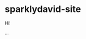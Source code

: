 # sparklydavid-site
 
Hi!
<!-- I really don't know what to said -->


<!--
✉️ Contact Me: 
> Email: sparklydavid.contact@gmail.com
-->


...
